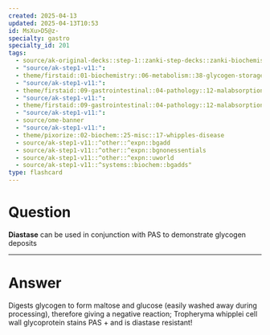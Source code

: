 ```yaml
---
created: 2025-04-13
updated: 2025-04-13T10:53
id: MsXu>D5@z-
specialty: gastro
specialty_id: 201
tags:
  - source/ak-original-decks::step-1::zanki-step-decks::zanki-biochemistry::metabolism
  - "source/ak-step1-v11:": 
  - theme/firstaid::01-biochemistry::06-metabolism::38-glycogen-storage-diseases::*basics
  - "source/ak-step1-v11:": 
  - theme/firstaid::09-gastrointestinal::04-pathology::12-malabsorption-syndromes
  - "source/ak-step1-v11:": 
  - theme/firstaid::09-gastrointestinal::04-pathology::12-malabsorption-syndromes::whipple-disease
  - "source/ak-step1-v11:": 
  - source/ome-banner
  - "source/ak-step1-v11:": 
  - theme/pixorize::02-biochem::25-misc::17-whipples-disease
  - source/ak-step1-v11::^other::^expn::bgadd
  - source/ak-step1-v11::^other::^expn::bgnonessentials
  - source/ak-step1-v11::^other::^expn::uworld
  - source/ak-step1-v11::^systems::biochem::bgadds"
type: flashcard
---
```


# Question
**Diastase** can be used in conjunction with PAS to demonstrate glycogen deposits

---

# Answer
Digests glycogen to form maltose and glucose (easily washed away during processing), therefore giving a negative reaction; Tropheryma whipplei cell wall glycoprotein stains PAS + and is diastase resistant!